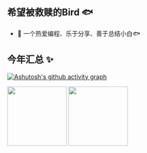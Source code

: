 ## 希望被救赎的Bird 🐟

- 🌱 一个热爱编程、乐于分享、善于总结小白🐟

## 今年汇总 ✨

[![Ashutosh's github activity graph](https://github-readme-activity-graph.vercel.app/graph?username=oyj135&theme=dracula)](https://github.com/ashutosh00710/github-readme-activity-graph)

<img align="" height="137px" src="https://github-readme-stats.vercel.app/api/top-langs/?username=oyj135&hide_title=true&hide_border=true&layout=compact&bg_color=0,73FA79,73FDFF,D783FF&theme=graywhite&locale=cn" />

<img align="" height="137px" src="https://github-readme-stats.vercel.app/api?username=oyj135&hide_title=true&hide_border=true&show_icons=true&include_all_commits=true&line_height=21&bg_color=0,EC6C6C,FFD479,FFFC79,73FA79&theme=graywhite&locale=cn" />


